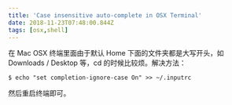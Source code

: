```yaml
---
title: 'Case insensitive auto-complete in OSX Terminal'
date: 2018-11-23T07:48:00.844Z
tags: [osx,shell]
---
```


在 Mac OSX 终端里面由于默认 Home 下面的文件夹都是大写开头，如 Downloads / Desktop 等，cd 的时候比较烦。解决方法：

```
$ echo "set completion-ignore-case On" >> ~/.inputrc
```

然后重启终端即可。
